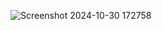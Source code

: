 ![Screenshot 2024-10-30 172758](https://github.com/user-attachments/assets/a0b63035-fe22-4280-8ce4-a2513e1cfcd9)
